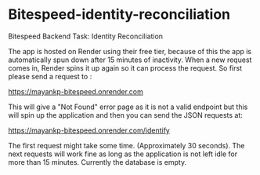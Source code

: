 # Bitespeed-identity-reconciliation
Bitespeed Backend Task: Identity Reconciliation

The app is hosted on Render using their free tier, because of this the app is automatically spun down after 15 minutes of inactivity. When a new request comes in, Render spins it up again so it can process the request.
So first please send a request to : 

https://mayankp-bitespeed.onrender.com

This will give a "Not Found" error page as it is not a valid endpoint but this will spin up the application and then you can send the JSON requests at:

https://mayankp-bitespeed.onrender.com/identify

The first request might take some time. (Approximately 30 seconds). The next requests will work fine as long as the application is not left idle for more than 15 minutes.
Currently the database is empty.

